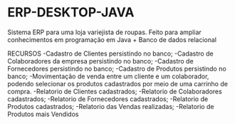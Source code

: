 # ERP-DESKTOP-JAVA
Sistema ERP para uma loja variejista de roupas. Feito para ampliar conhecimentos em programação em Java + Banco de dados relacional


RECURSOS
-Cadastro de Clientes persistindo no banco;
-Cadastro de Colaboradores da empresa persistindo no banco;
-Cadastro de Fornecedores persistindo no banco;
-Cadastro de Produtos persistindo no banco;
-Movimentação de venda entre um cliente e um colaborador, podendo selecionar os produtos cadastrados por meio de uma carrinho de compra.
-Relatorio de Clientes cadastrados;
-Relatorio de Colaboradores cadastrados;
-Relatorio de Fornecedores cadastrados;
-Relatorio de Produtos cadastrados;
-Relatorio das Vendas realizadas;
-Relatorio de Produtos mais Vendidos
